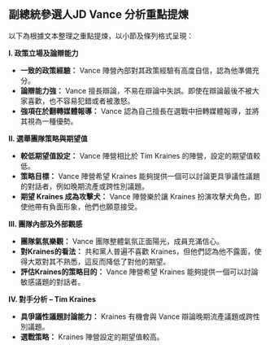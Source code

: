 ## 副總統參選人JD Vance 分析重點提煉

以下為根據文本整理之重點提煉，以小節及條列格式呈現：

**I. 政策立場及論辯能力**

*   **一致的政策經驗：** Vance 陣營內部對其政策經驗有高度自信，認為他準備充分。
*   **論辯能力強：** Vance 擅長辯論，不易在辯論中失誤。即使在辯論最後不被大家喜歡，也不容易犯錯或者被激怒。
*   **強項在於翻轉媒體報導：** Vance 認為自己擅長在選戰中扭轉媒體報導，並將其視為一種優勢。

**II. 選舉團隊策略與期望值**

*   **較低期望值設定：** Vance 陣營相比於 Tim Kraines 的陣營，設定的期望值較低。
*   **策略目標：** Vance 陣營希望 Kraines 能夠提供一個可以討論更具爭議性議題的對話者，例如晚期流產或跨性別議題。
*   **期望 Kraines 成為攻擊犬：** Vance 陣營樂於讓 Kraines 扮演攻擊犬角色，即使他帶有負面形象，他們也願意接受。

**III. 團隊內部及外部觀感**

*   **團隊氣氛樂觀：** Vance 團隊整體氣氛正面陽光，成員充滿信心。
*   **對Kraines的看法：** 共和黨人普遍不喜歡 Kraines，但他們認為他不露面，使得大眾對其不熟悉，這反而降低了對他的期望。
*   **評估Kraines的策略目的：** Vance 陣營希望 Kraines 能夠提供一個可以討論敏感議題的對話者。

**IV. 對手分析 – Tim Kraines**

*   **具爭議性議題討論能力：** Kraines 有機會與 Vance 辯論晚期流產議題或跨性別議題。
*    **選戰策略：** Kraines 陣營設定的期望值較高。